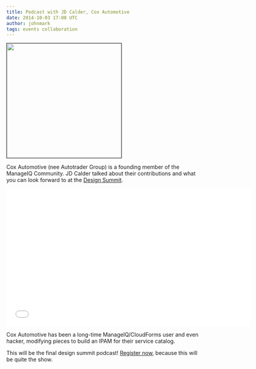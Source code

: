 ```yaml
---
title: Podcast with JD Calder, Cox Automotive
date: 2014-10-03 17:00 UTC
author: johnmark
tags: events collaboration
---
```


<a href="http://coxautoinc.com/" target="_blank"><img src="/images/partners/Cox_Automotive.svg" width="300" border="1"></a>

Cox Automotive (nee Autotrader Group) is a founding member of the ManageIQ Community. JD Calder talked about their contributions and what you can look forward to at the [Design Summit](http://miqdevsummit14.eventbrite.com/).

<iframe width="640" height="360" src="//www.youtube.com/embed/TV0BUYO1JUk" frameborder="0" allowfullscreen></iframe>

Cox Automotive has been a long-time ManageIQ/CloudForms user and even hacker, modifying pieces to build an IPAM for their service catalog.

This will be the final design summit podcast! [Register now](http://miqdevsummit14.eventbrite.com/), because this will be quite the show.
